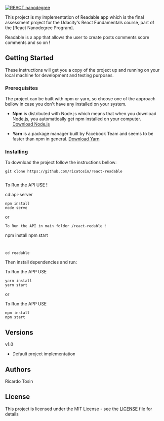 [![REACT nanodegree](https://img.shields.io/badge/udacity-REACTND-02b3e4.svg?style=flat)](https://www.udacity.com/course/react-nanodegree--nd019)

This project is my implementation of Readable app which is the final assessment project for the
Udacity's React Fundamentals course, part of the [React Nanodegree Program].

Readable is a app that allows the user to create posts comments score comments and so on !

## Getting Started

These instructions will get you a copy of the project up and running on your local machine for development and testing purposes.

### Prerequisites

The project can be built with npm or yarn, so choose one of the approach bellow in case you don't have any installed on your system.

* **Npm** is distributed with Node.js which means that when you download Node.js, you automatically get npm installed on your computer. [Download Node.js](https://nodejs.org/en/download/)

* **Yarn** is a package manager built by Facebook Team and seems to be faster than npm in general.  [Download Yarn](https://yarnpkg.com/en/docs/install)

### Installing

To download the project follow the instructions bellow:

```
git clone https://github.com/ricatosin/react-readable


```
To Run the API USE !

cd api-server
```
npm install
node serve

```

or

```
To Run the API in main folder /react-redable !

```
npm install
npm start
```


cd readable
```

Then install dependencies and run:

To Run the APP USE 
```
yarn install
yarn start
```

or

To Run the APP USE 
```
npm install
npm start
```


## Versions

v1.0
* Default project implementation

## Authors

Ricardo Tosin 

## License

This project is licensed under the MIT License - see the [LICENSE](LICENSE) file for details

